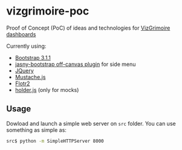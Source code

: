 vizgrimoire-poc
===============

Proof of Concept (PoC) of ideas and technologies for [VizGrimoire dashboards](https://github.com/VizGrimoire)

Currently using:
* [Bootstrap 3.1.1](http://getbootstrap.com/)
* [jasny-bootstrap off-canvas plugin](http://jasny.github.io/bootstrap/javascript/#offcanvas) for side menu
* [JQuery](http://jquery.com/)
* [Mustache.js](https://github.com/janl/mustache.js/)
* [Flotr2](http://humblesoftware.com/flotr2/)
* [holder.js](http://imsky.github.io/holder/) (only for mocks)

Usage
-----

Dowload and launch a simple web server on `src` folder. You can use something as simple as:

```bash
src$ python -m SimpleHTTPServer 8000
```
